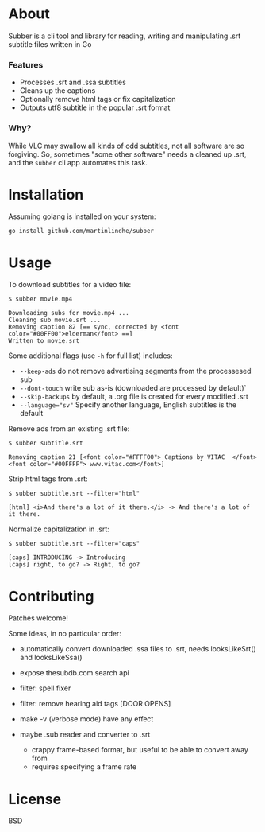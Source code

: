 # About

Subber is a cli tool and library for reading,
writing and manipulating .srt subtitle files written in Go


### Features

- Processes .srt and .ssa subtitles
- Cleans up the captions
- Optionally remove html tags or fix capitalization
- Outputs utf8 subtitle in the popular .srt format


### Why?

While VLC may swallow all kinds of odd subtitles, not all software
are so forgiving. So, sometimes "some other software" needs a cleaned
up .srt, and the `subber` cli app automates this task.


# Installation

Assuming golang is installed on your system:

```
go install github.com/martinlindhe/subber
```


# Usage

To download subtitles for a video file:

```
$ subber movie.mp4

Downloading subs for movie.mp4 ...
Cleaning sub movie.srt ...
Removing caption 82 [== sync, corrected by <font color="#00FF00">elderman</font> ==]
Written to movie.srt
```

Some additional flags (use `-h` for full list) includes:

  * `--keep-ads` do not remove advertising segments from the processesed sub
  * `--dont-touch` write sub as-is (downloaded are processed by default)`
  * `--skip-backups` by default, a .org file is created for every modified .srt
  * `--language="sv"` Specify another language, English subtitles is the default


Remove ads from an existing .srt file:

```
$ subber subtitle.srt

Removing caption 21 [<font color="#FFFF00"> Captions by VITAC  </font><font color="#00FFFF"> www.vitac.com</font>]
```

Strip html tags from .srt:

```
$ subber subtitle.srt --filter="html"

[html] <i>And there's a lot of it there.</i> -> And there's a lot of it there.
```

Normalize capitalization in .srt:

```
$ subber subtitle.srt --filter="caps"

[caps] INTRODUCING -> Introducing
[caps] right, to go? -> Right, to go?
```


# Contributing

Patches welcome!

Some ideas, in no particular order:

- automatically convert downloaded .ssa files to .srt, needs looksLikeSrt() and looksLikeSsa()
- expose thesubdb.com search api
- filter: spell fixer
- filter: remove hearing aid tags [DOOR OPENS]
- make -v (verbose mode) have any effect

- maybe .sub reader and converter to .srt
    - crappy frame-based format, but useful to be able to convert away from
    - requires specifying a frame rate


# License

BSD
